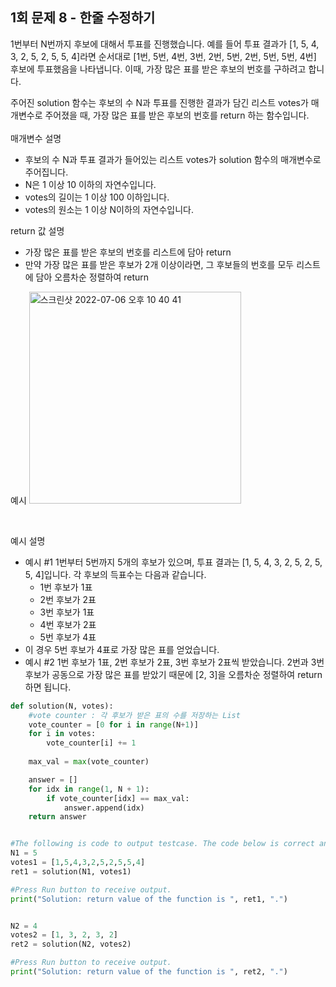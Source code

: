 ## 1회 문제 8 - 한줄 수정하기

1번부터 N번까지 후보에 대해서 투표를 진행했습니다. 예를 들어 투표 결과가 [1, 5, 4, 3, 2, 5, 2, 5, 5, 4]라면 순서대로 [1번, 5번, 4번, 3번, 2번, 5번, 2번, 5번, 5번, 4번] 후보에 투표했음을 나타냅니다. 이때, 가장 많은 표를 받은 후보의 번호를 구하려고 합니다.

주어진 solution 함수는 후보의 수 N과 투표를 진행한 결과가 담긴 리스트 votes가 매개변수로 주어졌을 때, 가장 많은 표를 받은 후보의 번호를 return 하는 함수입니다.  
<br>
매개변수 설명
  - 후보의 수 N과 투표 결과가 들어있는 리스트 votes가 solution 함수의 매개변수로 주어집니다. 
  - N은 1 이상 10 이하의 자연수입니다. 
  - votes의 길이는 1 이상 100 이하입니다. 
  - votes의 원소는 1 이상 N이하의 자연수입니다.

return 값 설명
  - 가장 많은 표를 받은 후보의 번호를 리스트에 담아 return 
  - 만약 가장 많은 표를 받은 후보가 2개 이상이라면, 그 후보들의 번호를 모두 리스트에 담아 오름차순 정렬하여 return 

예시
<img width="339" alt="스크린샷 2022-07-06 오후 10 40 41" src="https://user-images.githubusercontent.com/80513699/177563699-397b1276-9cab-473e-8c57-fb7daa8e2828.png">

<br>

예시 설명

- 예시 #1 1번부터 5번까지 5개의 후보가 있으며, 투표 결과는 [1, 5, 4, 3, 2, 5, 2, 5, 5, 4]입니다. 각 후보의 득표수는 다음과 같습니다.
    - 1번 후보가 1표
    - 2번 후보가 2표
    - 3번 후보가 1표
    - 4번 후보가 2표
    - 5번 후보가 4표
- 이 경우 5번 후보가 4표로 가장 많은 표를 얻었습니다.
- 예시 #2 1번 후보가 1표, 2번 후보가 2표, 3번 후보가 2표씩 받았습니다. 2번과 3번 후보가 공동으로 가장 많은 표를 받았기 때문에 [2, 3]을 오름차순 정렬하여 return 하면 됩니다.


```python
def solution(N, votes):
    #vote counter : 각 후보가 받은 표의 수를 저장하는 List 
    vote_counter = [0 for i in range(N+1)]
    for i in votes:
        vote_counter[i] += 1
        
    max_val = max(vote_counter)

    answer = []
    for idx in range(1, N + 1):
        if vote_counter[idx] == max_val:
            answer.append(idx)
    return answer


#The following is code to output testcase. The code below is correct and you shall correct solution function.
N1 = 5
votes1 = [1,5,4,3,2,5,2,5,5,4]
ret1 = solution(N1, votes1)

#Press Run button to receive output.
print("Solution: return value of the function is ", ret1, ".")


N2 = 4
votes2 = [1, 3, 2, 3, 2]
ret2 = solution(N2, votes2)

#Press Run button to receive output.
print("Solution: return value of the function is ", ret2, ".")

```
